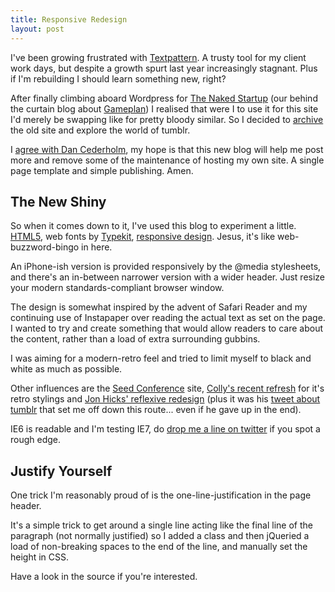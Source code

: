 ```yaml
---
title: Responsive Redesign
layout: post
---
```

I've been growing frustrated with [Textpattern](http://textpattern.com). A trusty tool for my client work days, but despite a growth spurt last year increasingly stagnant. Plus if I'm rebuilding I should learn something new, right?

After finally climbing aboard Wordpress for [The Naked Startup](http://nakedstartup.com) (our behind the curtain blog about [Gameplan](http://gameplanapp.com)) I realised that were I to use it for this site I'd merely be swapping like for pretty bloody similar. So I decided to [archive](http://2010.andycroll.com) the old site and explore the world of tumblr.

I [agree with Dan Cederholm](http://stream.simplebits.com/post/755661723/welcome-to-the-bitstream), my hope is that this new blog will help me post more and remove some of the maintenance of hosting my own site. A single page template and simple publishing. Amen.

## The New Shiny

So when it comes down to it, I've used this blog to experiment a little. [HTML5](http://books.alistapart.com/product/html5-for-web-designers), web fonts by [Typekit](http://typekit.com/), [responsive design](http://www.alistapart.com/articles/responsive-web-design/). Jesus, it's like web-buzzword-bingo in here.

An iPhone-ish version is provided responsively by the @media stylesheets, and there's an in-between narrower version with a wider header. Just resize your modern standards-compliant browser window.

The design is somewhat inspired by the advent of Safari Reader and my continuing use of Instapaper over reading the actual text as set on the page. I wanted to try and create something that would allow readers to care about the content, rather than a load of extra surrounding gubbins.

I was aiming for a modern-retro feel and tried to limit myself to black and white as much as possible.

Other influences are the [Seed Conference](http://www.seedconference.com/seed.php) site, [Colly's recent refresh](http://colly.com/comments/redesigning_the_undesigned/) for it's retro stylings and [Jon Hicks' reflexive redesign](http://hicksdesign.co.uk/journal/) (plus it was his [tweet about tumblr](http://twitter.com/Hicksdesign/status/15920972262) that set me off down this route... even if he gave up in the end).

IE6 is readable and I'm testing IE7, do [drop me a line on twitter](http://twitter.com/andycroll) if you spot a rough edge.

## Justify Yourself

One trick I'm reasonably proud of is the one-line-justification in the page header.

It's a simple trick to get around a single line acting like the final line of the paragraph (not normally justified) so I added a class and then jQueried a load of non-breaking spaces to the end of the line, and manually set the height in CSS.

Have a look in the source if you're interested.

